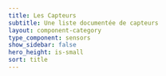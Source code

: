 ```yaml
---
title: Les Capteurs
subtitle: Une liste documentée de capteurs
layout: component-category
type_component: sensors
show_sidebar: false
hero_height: is-small
sort: title
---
```


